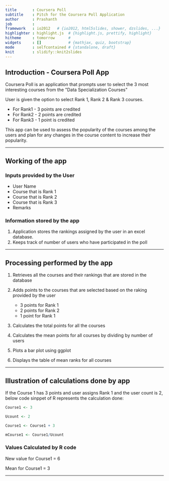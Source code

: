 ```yaml
---
title       : Coursera Poll
subtitle    : Pitch for the Coursera Poll Application
author      : Prashanth
job         : 
framework   : io2012   # {io2012, html5slides, shower, dzslides, ...}
highlighter : highlight.js  # {highlight.js, prettify, highlight}
hitheme     : tomorrow      # 
widgets     : []            # {mathjax, quiz, bootstrap}
mode        : selfcontained # {standalone, draft}
knit        : slidify::knit2slides
---
```



## Introduction - Coursera Poll App

Coursera Poll is an application that prompts user to select the 3 most interesting courses from the "Data Specialization Courses"

User is given the option to select Rank 1, Rank 2 & Rank 3 courses. 

- For Rank1 -  3 points are credited
- For Rank2 -  2 points are credited
- For Rank3 -  1 point is credited

This app can be used to assess the popularity of the courses among the users and plan for any changes in the course content to increase their popularity.

--- 

## Working of the app

### Inputs provided by the User

- User Name
- Course that is Rank 1
- Course that is Rank 2
- Course that is Rank 3
- Remarks

### Information stored by the app

1. Application stores the rankings assigned by the user in an excel database.
2. Keeps track of number of users who have participated in the poll

--- 
## Processing performed by the app 

1. Retrieves all the courses and their rankings that are stored in the database

2. Adds points to the courses that are selected based on the raking provided by the user
   - 3 points for Rank 1
   - 2 points for Rank 2
   - 1 point for Rank 1
   
3. Calculates the total points for all the courses

4. Calculates the mean points for all courses by dividing by number of users

5. Plots a bar plot using ggplot 

6. Displays the table of mean ranks for all courses

---

## Illustration of calculations done by app

If the Course 1 has 3 points and user assigns Rank 1 and the user count is 2, below code sinppet of R represents the calculation done:


```r
Course1 <- 3

Ucount <- 2

Course1 <- Course1 + 3

mCourse1 <- Course1/Ucount
```
### Values Calculated by R code

New value for Course1 = 6 

Mean for Course1 = 3


- - -  
